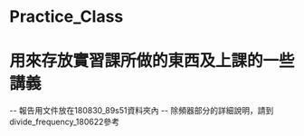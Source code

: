 # Practice_Class
# 用來存放實習課所做的東西及上課的一些講義

-- 報告用文件放在180830_89s51資料夾內
-- 除頻器部分的詳細說明，請到divide_frequency_180622參考
